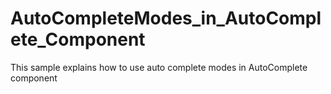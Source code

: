 # AutoCompleteModes_in_AutoComplete_Component
This sample explains how to use auto complete modes in AutoComplete component
